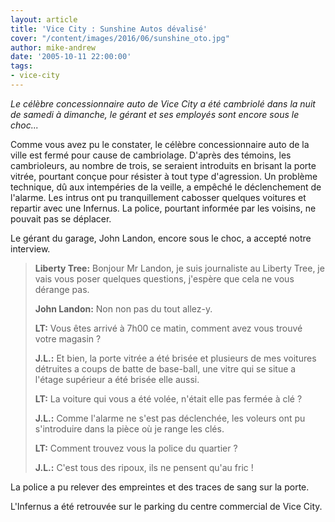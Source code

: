 ```yaml
---
layout: article
title: 'Vice City : Sunshine Autos dévalisé'
cover: "/content/images/2016/06/sunshine_oto.jpg"
author: mike-andrew
date: '2005-10-11 22:00:00'
tags:
- vice-city
---
```


_Le célèbre concessionnaire auto de Vice City a été cambriolé dans la nuit de samedi à dimanche, le gérant et ses employés sont encore sous le choc..._

Comme vous avez pu le constater, le célèbre concessionnaire auto de la ville est fermé pour cause de cambriolage. D'après des témoins, les cambrioleurs, au nombre de trois, se seraient introduits en brisant la porte vitrée, pourtant conçue pour résister à tout type d'agression. Un problème technique, dû aux intempéries de la veille, a empêché le déclenchement de l'alarme. Les intrus ont pu tranquillement cabosser quelques voitures et repartir avec une Infernus. La police, pourtant informée par les voisins, ne pouvait pas se déplacer.

Le gérant du garage, John Landon, encore sous le choc, a accepté notre interview.

> **Liberty Tree:** Bonjour Mr Landon, je suis journaliste au Liberty Tree, je vais vous poser quelques questions, j'espère que cela ne vous dérange pas.
> 
> **John Landon:** Non non pas du tout allez-y.
> 
> **LT:** Vous êtes arrivé à 7h00 ce matin, comment avez vous trouvé votre magasin ?
> 
> **J.L.:** Et bien, la porte vitrée a été brisée et plusieurs de mes voitures détruites a coups de batte de base-ball, une vitre qui se situe a l'étage supérieur a été brisée elle aussi.
> 
> **LT:** La voiture qui vous a été volée, n'était elle pas fermée à clé ?
> 
> **J.L.:** Comme l'alarme ne s'est pas déclenchée, les voleurs ont pu s'introduire dans la pièce où je range les clés.
> 
> **LT:** Comment trouvez vous la police du quartier ?
> 
> **J.L.:** C'est tous des ripoux, ils ne pensent qu'au fric !

La police a pu relever des empreintes et des traces de sang sur la porte.

L'Infernus a été retrouvée sur le parking du centre commercial de Vice City.

<!--kg-card-end: markdown-->
